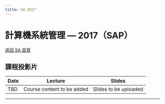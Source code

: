 ```yaml
---
title: SA 2017
---
```


# 計算機系統管理 — 2017（SAP）

[返回 SA 首頁](/sa/)

## 課程投影片

| Date  | Lecture | Slides |
|-------|-------------|----------|
| TBD | Course content to be added | Slides to be uploaded |

---